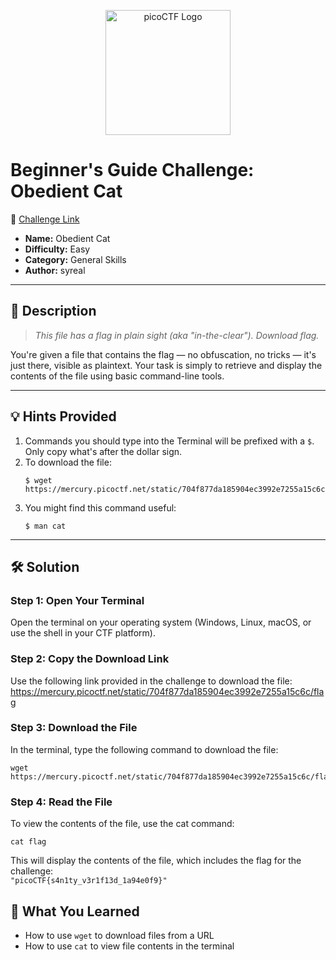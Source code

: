 <p align="center">
  <img src="https://play.picoctf.org/api/media/picoCTF_p_logo_4c_3_NoYG1qU_3zBp50s.png" alt="picoCTF Logo" width="200"/>
</p>

# Beginner's Guide Challenge: Obedient Cat

🔗 [Challenge Link](https://play.picoctf.org/playlists/18?m=146)

- **Name:** Obedient Cat  
- **Difficulty:** Easy  
- **Category:** General Skills  
- **Author:** syreal

---

## 📝 Description

> *This file has a flag in plain sight (aka "in-the-clear"). Download flag.*

You're given a file that contains the flag — no obfuscation, no tricks — it's just there, visible as plaintext. Your task is simply to retrieve and display the contents of the file using basic command-line tools.

---

## 💡 Hints Provided

1. Commands you should type into the Terminal will be prefixed with a `$`. Only copy what's after the dollar sign.
2. To download the file: <br>
   ```
   $ wget https://mercury.picoctf.net/static/704f877da185904ec3992e7255a15c6c/flag
   ```
4. You might find this command useful: <br>
   ```
   $ man cat
   ```

---
   
## 🛠️ Solution

### Step 1: Open Your Terminal    
Open the terminal on your operating system (Windows, Linux, macOS, or use the shell in your CTF platform).


### Step 2: Copy the Download Link  
Use the following link provided in the challenge to download the file: <br>
https://mercury.picoctf.net/static/704f877da185904ec3992e7255a15c6c/flag


### Step 3: Download the File  
In the terminal, type the following command to download the file:
```  
wget https://mercury.picoctf.net/static/704f877da185904ec3992e7255a15c6c/flag
```

### Step 4: Read the File  
To view the contents of the file, use the cat command:
```
cat flag
```

This will display the contents of the file, which includes the flag for the challenge: <br>
``` "picoCTF{s4n1ty_v3r1f13d_1a94e0f9}" ```

## 🧠 What You Learned
* How to use `wget` to download files from a URL
* How to use `cat` to view file contents in the terminal
